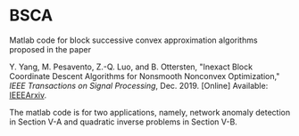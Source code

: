 # BSCA
Matlab code for block successive convex approximation algorithms proposed in the paper

Y. Yang, M. Pesavento, Z.-Q. Luo, and B. Ottersten, "Inexact Block Coordinate Descent Algorithms for Nonsmooth Nonconvex Optimization," *IEEE Transactions on Signal Processing*, Dec. 2019. [Online] Available: [IEEE](https://ieeexplore.ieee.org/document/8931014)[Arxiv](https://arxiv.org/abs/1905.04211). 

The matlab code is for two applications, namely, network anomaly detection in Section V-A and quadratic inverse problems in Section V-B.
